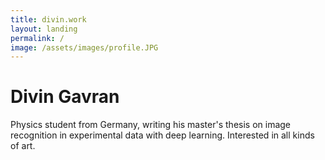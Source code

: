 ```yaml
---
title: divin.work
layout: landing
permalink: /
image: /assets/images/profile.JPG
---
```


# Divin Gavran

Physics student from Germany, writing his master's thesis on image recognition in experimental data with deep learning. Interested in all kinds of art.